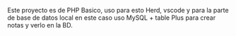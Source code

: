 Este proyecto es de PHP Basico, uso para esto Herd, vscode y para la parte de base de datos local en este caso uso MySQL + table Plus para crear notas y verlo en la BD.
